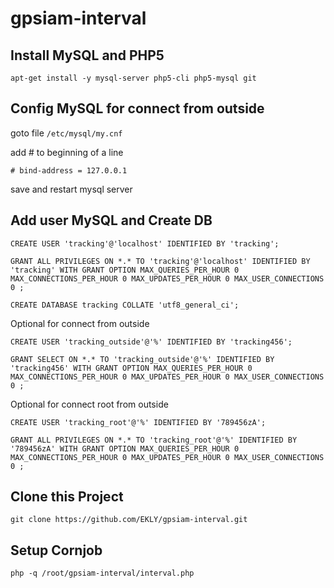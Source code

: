 # gpsiam-interval

## Install MySQL and PHP5

````
apt-get install -y mysql-server php5-cli php5-mysql git
````

## Config MySQL for connect from outside

goto file `/etc/mysql/my.cnf`

add # to beginning of a line

````
# bind-address = 127.0.0.1
````

save and restart mysql server


## Add user MySQL and Create DB

````
CREATE USER 'tracking'@'localhost' IDENTIFIED BY 'tracking';

GRANT ALL PRIVILEGES ON *.* TO 'tracking'@'localhost' IDENTIFIED BY 'tracking' WITH GRANT OPTION MAX_QUERIES_PER_HOUR 0 MAX_CONNECTIONS_PER_HOUR 0 MAX_UPDATES_PER_HOUR 0 MAX_USER_CONNECTIONS 0 ;

CREATE DATABASE tracking COLLATE 'utf8_general_ci';
````


Optional for connect from outside

````
CREATE USER 'tracking_outside'@'%' IDENTIFIED BY 'tracking456';

GRANT SELECT ON *.* TO 'tracking_outside'@'%' IDENTIFIED BY 'tracking456' WITH GRANT OPTION MAX_QUERIES_PER_HOUR 0 MAX_CONNECTIONS_PER_HOUR 0 MAX_UPDATES_PER_HOUR 0 MAX_USER_CONNECTIONS 0 ;
````


Optional for connect root from outside

````
CREATE USER 'tracking_root'@'%' IDENTIFIED BY '789456zA';

GRANT ALL PRIVILEGES ON *.* TO 'tracking_root'@'%' IDENTIFIED BY '789456zA' WITH GRANT OPTION MAX_QUERIES_PER_HOUR 0 MAX_CONNECTIONS_PER_HOUR 0 MAX_UPDATES_PER_HOUR 0 MAX_USER_CONNECTIONS 0 ;
````



## Clone this Project

````
git clone https://github.com/EKLY/gpsiam-interval.git
````


## Setup Cornjob

````
php -q /root/gpsiam-interval/interval.php
````
